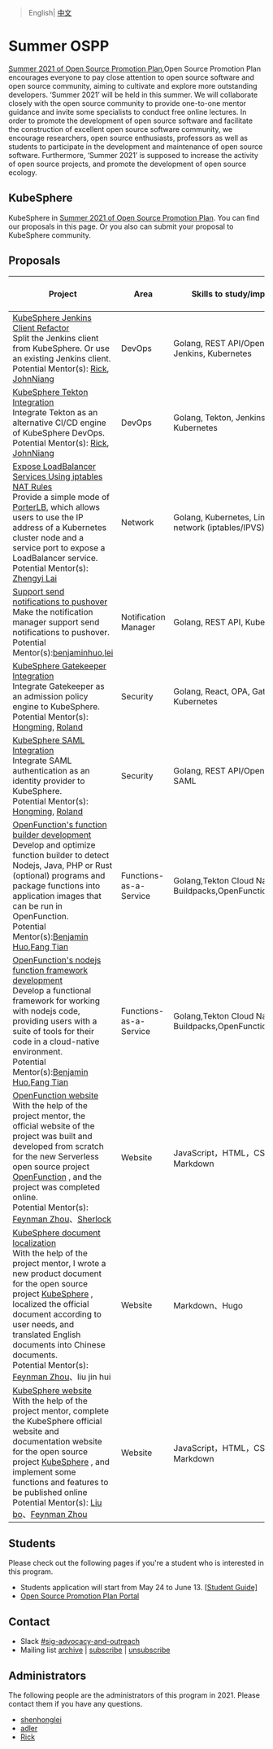 > English| [中文](README_zh-CN.md)

# Summer OSPP

[Summer 2021 of Open Source Promotion Plan](https://summer.iscas.ac.cn),Open Source Promotion Plan encourages everyone to pay close attention to open source software and open source community, aiming to cultivate and explore more outstanding developers. ‘Summer 2021’ will be held in this summer. We will collaborate closely with the open source community to provide one-to-one mentor guidance and invite some specialists to conduct free online lectures. In order to promote the development of open source software and facilitate the construction of excellent open source software community, we encourage researchers, open source enthusiasts, professors as well as students to participate in the development and maintenance of open source software. Furthermore, ‘Summer 2021’ is supposed to increase the activity of open source projects, and promote the development of open source ecology.

## KubeSphere

KubeSphere in [Summer 2021 of Open Source Promotion Plan](https://summer.iscas.ac.cn/#/org/projectlist). You can find our proposals in this page. Or you also can submit your proposal to KubeSphere community.

## Proposals

| Project | Area | Skills to study/improve | Degree of Difficulty | Student |
| --- | --- | --- | --- | --- |
| [KubeSphere Jenkins Client Refactor](kubeSphere-jenkins-client-refactor.md) <br/>Split the Jenkins client from KubeSphere. Or use an existing Jenkins client. </br>Potential Mentor(s): [Rick](https://github.com/LinuxSuRen/), [JohnNiang](https://github.com/johnniang/)| DevOps | Golang, REST API/OpenAPI, Jenkins, Kubernetes | Medium | wu xiao han |
| [KubeSphere Tekton Integration](kubeSphere-tekton-integration.md) <br/>Integrate Tekton as an alternative CI/CD engine of KubeSphere DevOps. <br/>Potential Mentor(s): [Rick](https://github.com/LinuxSuRen/), [JohnNiang](https://github.com/johnniang/) | DevOps | Golang, Tekton, Jenkins, Kubernetes | Medium | wu jia hao |
| [Expose LoadBalancer Services Using iptables NAT Rules](expose-loadbalancer-services-using-iptables-nat-rules.md) <br/>Provide a simple mode of [PorterLB](https://porterlb.io/), which allows users to use the IP address of a Kubernetes cluster node and a service port to expose a LoadBalancer service. <br/>Potential Mentor(s): [Zhengyi Lai](https://github.com/zheng1) | Network              | Golang, Kubernetes, Linux network (iptables/IPVS) | Medium | long hong yi |
| [Support send notifications to pushover](support-send-notifications-to-pushover.md)<br/>Make the notification manager support send notifications to pushover.<br/>Potential Mentor(s):[benjaminhuo](https://github.com/benjaminhuo),[lei](https://github.com/wanjunlei) | Notification Manager | Golang, REST API, Kubernetes                          | Medium | ding zi shuo |
| [KubeSphere Gatekeeper Integration](kubesphere-gatekeeper-integration.md) <br/>Integrate Gatekeeper as an admission policy engine to KubeSphere. <br/>Potential Mentor(s): [Hongming](https://github.com/wansir/), [Roland](https://github.com/rolandma1986/)| Security | Golang, React, OPA, Gatekeeper, Kubernetes | Medium | tang xian he |
| [KubeSphere SAML Integration](KubeSphere-SAML-integrations.md) <br/>Integrate SAML authentication as an identity provider to KubeSphere. <br/>Potential Mentor(s): [Hongming](https://github.com/wansir/), [Roland](https://github.com/rolandma1986/)| Security | Golang, REST API/OpenAPI, SAML | Low | None |
| [OpenFunction's function builder development](OpenFunction-function-builder.md)<br>Develop and optimize function builder to detect Nodejs, Java, PHP or Rust (optional) programs and package functions into application images that can be run in OpenFunction.<br>Potential Mentor(s):[Benjamin Huo](https://github.com/benjaminhuo),[Fang Tian](https://github.com/tpiperatgod/) | Functions-as-a-Service | Golang,Tekton Cloud Native Buildpacks,OpenFunction | Medium | ma peng hui |
| [OpenFunction's nodejs function framework development](OpenFunction-function-framework-nodejs.md)<br>Develop a functional framework for working with nodejs code, providing users with a suite of tools for their code in a cloud-native environment.<br>Potential Mentor(s):[Benjamin Huo](https://github.com/benjaminhuo),[Fang Tian](https://github.com/tpiperatgod/) | Functions-as-a-Service | Golang,Tekton Cloud Native Buildpacks,OpenFunction,Nodejs | Medium | lin xu ya lun |
| [OpenFunction website](openfunction-website_zh-CN.md)<br/>With the help of the project mentor, the official website of the project was built and developed from scratch for the new Serverless open source project [OpenFunction](https://github.com/OpenFunction/OpenFunction) , and the project was completed online.<br/>Potential Mentor(s): [Feynman Zhou](https://github.com/FeynmanZhou)、[Sherlock](https://github.com/Sherlock113) | Website | JavaScript，HTML，CSS，Markdown | Low | zhang yuan yi |
| [KubeSphere document localization]() <br/>With the help of the project mentor, I wrote a new product document for the open source project  [KubeSphere](https://github.com/kubesphere/kubesphere) , localized the official document according to user needs, and translated English documents into Chinese documents.<br>Potential Mentor(s): [Feynman Zhou](https://github.com/FeynmanZhou)、liu jin hui | Website | Markdown、Hugo | Low | zhang yang mao |
| [KubeSphere website]()<br/>With the help of the project mentor, complete the KubeSphere official website and documentation website for the open source project [KubeSphere](https://github.com/kubesphere/kubesphere) , and implement some functions and features to be published online<br/>Potential Mentor(s): [Liu bo](https://github.com/liuboaibc)、[Feynman Zhou](https://github.com/FeynmanZhou) | Website | JavaScript，HTML，CSS，Markdown | Low | liu yu le |

## Students

Please check out the following pages if you're a student who is interested in this program.

* Students application will start from May 24 to June 13. [[Student Guide\]](https://summer.iscas.ac.cn/help/en/student/)
* [Open Source Promotion Plan Portal](https://summer.iscas.ac.cn/)

## Contact

- Slack [#sig-advocacy-and-outreach](https://kubesphere.slack.com/messages/sig-advocacy-and-outreach)
- Mailing list [archive](https://groups.google.com/group/kubesphere-sig-advocacy-and-outreach/topics) | [subscribe](mailto:kubesphere-sig-advocacy-and-outreach+subscribe@googlegroups.com) | [unsubscribe](mailto:kubesphere-sig-advocacy-and-outreach+unsubscribe@googlegroups.com)

## Administrators

The following people are the administrators of this program in 2021. Please contact them if you have any questions.

* [shenhonglei](https://github.com/shenhonglei)
* [adler](https://github.com/adlerliu)
* [Rick](https://github.com/LinuxSuRen/)
